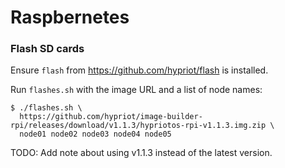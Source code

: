 # Raspbernetes

### Flash SD cards

Ensure `flash` from https://github.com/hypriot/flash is installed.

Run `flashes.sh` with the image URL and a list of node names:

```
$ ./flashes.sh \
  https://github.com/hypriot/image-builder-rpi/releases/download/v1.1.3/hypriotos-rpi-v1.1.3.img.zip \
  node01 node02 node03 node04 node05
```

TODO: Add note about using v1.1.3 instead of the latest version.
